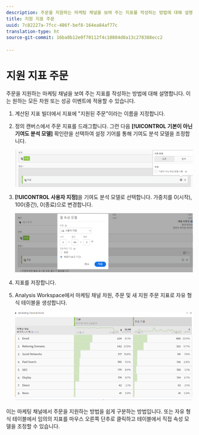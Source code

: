 ```yaml
---
description: 주문을 지원하는 마케팅 채널을 보여 주는 지표를 작성하는 방법에 대해 설명합니다. 이는 원하는 모든 차원 또는 성공 이벤트에 적용할 수 있습니다.
title: 지원 지표 주문
uuid: 7c82227a-7fcc-486f-bef8-164ea84af77c
translation-type: ht
source-git-commit: 16ba0b12e0f70112f4c10804d0a13c278388ecc2

---
```



# 지원 지표 주문

주문을 지원하는 마케팅 채널을 보여 주는 지표를 작성하는 방법에 대해 설명합니다. 이는 원하는 모든 차원 또는 성공 이벤트에 적용할 수 있습니다.

1. 계산된 지표 빌더에서 지표에 &quot;지원된 주문&quot;이라는 이름을 지정합니다.
1. 정의 캔버스에서 주문 지표를 드래그합니다. 그런 다음 **[!UICONTROL 기본이 아닌 기여도 분석 모델]** 확인란을 선택하여 설정 기어를 통해 기여도 분석 모델을 조정합니다.

   ![](assets/attr-model.png)

1. **[!UICONTROL 사용자 지정]**&#x200B;을 기여도 분석 모델로 선택합니다. 가중치를 0(시작), 100(중간), 0(종료)으로 변경합니다.

   ![](assets/custom-attr-model.png)

1. 지표를 저장합니다.
1. Analysis Workspace에서 마케팅 채널 차원, 주문 및 새 지원 주문 지표로 자유 형식 테이블을 생성합니다.

   ![](assets/mktg-channel-assists.png)

이는 마케팅 채널에서 주문을 지원하는 방법을 쉽게 구분하는 방법입니다. 또는 자유 형식 테이블에서 임의의 지표를 마우스 오른쪽 단추로 클릭하고 테이블에서 직접 속성 모델을 조정할 수 있습니다.
